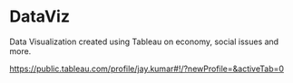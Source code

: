 # DataViz

Data Visualization created using Tableau on economy, social issues and more.

<https://public.tableau.com/profile/jay.kumar#!/?newProfile=&activeTab=0>
